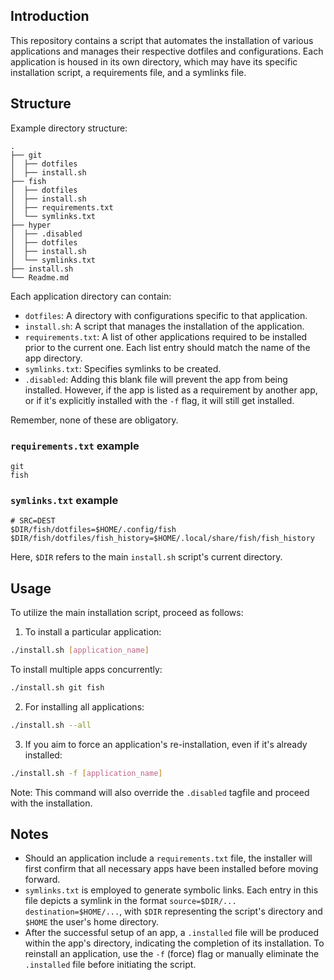 ## Introduction

This repository contains a script that automates the installation of various applications and manages their respective dotfiles and configurations. Each application is housed in its own directory, which may have its specific installation script, a requirements file, and a symlinks file.

## Structure

Example directory structure:

```text
.
├── git
│  ├── dotfiles
│  ├── install.sh
├── fish
│  ├── dotfiles
│  ├── install.sh
│  ├── requirements.txt
│  └── symlinks.txt
├── hyper
│  ├── .disabled
│  ├── dotfiles
│  ├── install.sh
│  └── symlinks.txt
├── install.sh
└── Readme.md
```

Each application directory can contain:

- `dotfiles`: A directory with configurations specific to that application.
- `install.sh`: A script that manages the installation of the application.
- `requirements.txt`: A list of other applications required to be installed prior to the current one. Each list entry should match the name of the app directory.
- `symlinks.txt`: Specifies symlinks to be created.
- `.disabled`: Adding this blank file will prevent the app from being installed. However, if the app is listed as a requirement by another app, or if it's explicitly installed with the `-f` flag, it will still get installed.

Remember, none of these are obligatory.

### `requirements.txt` example

```text
git
fish
```

### `symlinks.txt` example

```text
# SRC=DEST
$DIR/fish/dotfiles=$HOME/.config/fish
$DIR/fish/dotfiles/fish_history=$HOME/.local/share/fish/fish_history
```

Here, `$DIR` refers to the main `install.sh` script's current directory.

## Usage

To utilize the main installation script, proceed as follows:

1. To install a particular application:

```bash
./install.sh [application_name]
```

To install multiple apps concurrently:

```bash
./install.sh git fish
```

2. For installing all applications:

```bash
./install.sh --all
```

3. If you aim to force an application's re-installation, even if it's already installed:

```bash
./install.sh -f [application_name]
```

Note: This command will also override the `.disabled` tagfile and proceed with the installation.

## Notes

- Should an application include a `requirements.txt` file, the installer will first confirm that all necessary apps have been installed before moving forward.
- `symlinks.txt` is employed to generate symbolic links. Each entry in this file depicts a symlink in the format `source=$DIR/... destination=$HOME/...`, with `$DIR` representing the script's directory and `$HOME` the user's home directory.
- After the successful setup of an app, a `.installed` file will be produced within the app's directory, indicating the completion of its installation. To reinstall an application, use the `-f` (force) flag or manually eliminate the `.installed` file before initiating the script.
